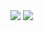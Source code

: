 
<img src="https://github.com/taoste/Hello-World/blob/master/images/生食.png?raw=true"/>
<img src="https://github.com/taoste/Hello-World/blob/master/images/中医阴阳五行.jpg?raw=true"/>
